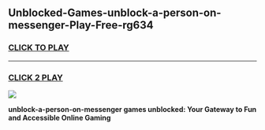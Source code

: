 
## Unblocked-Games-unblock-a-person-on-messenger-Play-Free-rg634
<h3>
<a href="https://premium76.site?title=unblock-a-person-on-messenger&ref=18A1">CLICK TO PLAY</a></h3>
<hr>

<h3>
<a href="https://premium76.site?title=unblock-a-person-on-messenger&ref=18A1">CLICK 2 PLAY</a>
  
</h3>

<a href="https://premium76.site?title=unblock-a-person-on-messenger&ref=18A1"><img src="https://clearcache.store/games.png"></a>


**unblock-a-person-on-messenger games unblocked: Your Gateway to Fun and Accessible Online Gaming**
